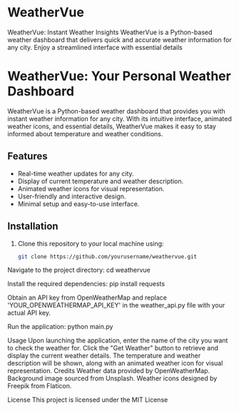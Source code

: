 # WeatherVue
WeatherVue: Instant Weather Insights WeatherVue is a Python-based weather dashboard that delivers quick and accurate weather information for any city. Enjoy a streamlined interface with essential details


# WeatherVue: Your Personal Weather Dashboard

WeatherVue is a Python-based weather dashboard that provides you with instant weather information for any city. With its intuitive interface, animated weather icons, and essential details, WeatherVue makes it easy to stay informed about temperature and weather conditions.

## Features

- Real-time weather updates for any city.
- Display of current temperature and weather description.
- Animated weather icons for visual representation.
- User-friendly and interactive design.
- Minimal setup and easy-to-use interface.

## Installation

1. Clone this repository to your local machine using:

   ```bash
   git clone https://github.com/yourusername/weathervue.git


Navigate to the project directory:
cd weathervue


Install the required dependencies:
pip install requests


Obtain an API key from OpenWeatherMap and replace 'YOUR_OPENWEATHERMAP_API_KEY' in the weather_api.py file with your actual API key.

Run the application:
python main.py


Usage
Upon launching the application, enter the name of the city you want to check the weather for.
Click the "Get Weather" button to retrieve and display the current weather details.
The temperature and weather description will be shown, along with an animated weather icon for visual representation.
Credits
Weather data provided by OpenWeatherMap.
Background image sourced from Unsplash.
Weather icons designed by Freepik from Flaticon.

License
This project is licensed under the MIT License

